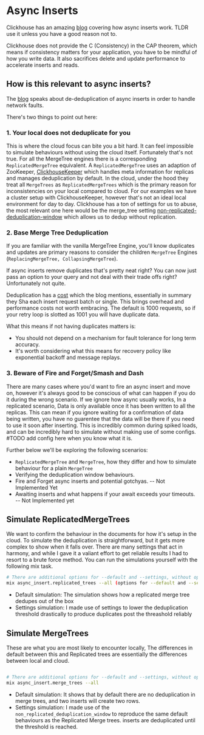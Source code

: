 # Async Inserts

Clickhouse has an amazing [blog](https://clickhouse.com/blog/asynchronous-data-inserts-in-clickhouse) covering how async inserts work.
TLDR use it unless you have a good reason not to.

Clickhouse does not provide the C (Consistency) in the CAP theorem, which means if consistency matters for your application, you have to be mindful of how you write data.
It also sacrifices delete and update performance to accelerate inserts and reads.

## How is this relevant to async inserts?

The [blog](https://clickhouse.com/blog/asynchronous-data-inserts-in-clickhouse) speaks about de-deduplication of async inserts in order to handle network faults.

There's two things to point out here:

### 1. Your local does not deduplicate for you

This is where the cloud focus can bite you a bit hard. It can feel impossible to simulate behaviours without using the cloud itself. Fortunately that's not true.
For all the MergeTree engines there is a corresponding `ReplicatedMergeTree` equivalent.
A `ReplicatedMergeTree` uses an adaption of ZooKeeper, [ClickhouseKeeper](https://clickhouse.com/docs/en/guides/sre/keeper/clickhouse-keeper) which handles meta information for replicas and manages deduplication by default.
In the cloud, under the hood they treat all `MergeTrees` as `ReplicatedMergeTrees` which is the primary reason for inconsistencies on your local compared to cloud.
For our examples we have a cluster setup with ClickhouseKeeper, however that's not an ideal local environment for day to day.
Clickhouse has a ton of settings for us to abuse, the most relevant one here would be the merge_tree setting [non-replicated-deduplication-window](https://clickhouse.com/docs/en/operations/settings/merge-tree-settings#non-replicated-deduplication-window) which allows us to dedup without replication.

### 2. Base Merge Tree Deduplication

If you are familiar with the vanilla MergeTree Engine, you'll know duplicates and updates are primary reasons to consider the children `MergeTree` Engines (`ReplacingMergeTree, CollapsingMergeTree`).

If async inserts remove duplicates that's pretty neat right? You can now just pass an option to your query and not deal with their trade offs right?
Unfortunately not quite.

Deduplication has a [cost](https://clickhouse.com/docs/en/operations/settings/merge-tree-settings#replicated-deduplication-window) which the blog mentions, essentially in summary they Sha each insert request batch or single. This brings overhead and performance costs not worth embracing. The default is 1000 requests, so if your retry loop is slotted as 1001 you will have duplicate data.

What this means if not having duplicates matters is:

- You should not depend on a mechanism for fault tolerance for long term accuracy.
- It's worth considering what this means for recovery policy like exponential backoff and message replays.

### 3. Beware of Fire and Forget/Smash and Dash

There are many cases where you'd want to fire an async insert and move on, however it's always good to be conscious of what can happen if you do it during the wrong scenario. If we ignore how async usually works, In a replicated scenario, Data is only available once it has been written to all the replicas. This can mean if you ignore waiting for a confirmation of data being written, you have no guarentee that the data will be there if you need to use it soon after inserting. This is incredibly common during spiked loads, and can be incredibly hard to simulate without making use of some configs. #TODO add config here when you know what it is.

Further below we'll be exploring the following scenarios:

- `ReplicatedMergeTree` and `MergeTree`, how they differ and how to simulate behaviour for a plain `MergeTree`
- Verifying the deduplication window behaviours.
- Fire and Forget async inserts and potential gotchyas. -- Not Implemented Yet
- Awaiting inserts and what happens if your await exceeds your timeouts. -- Not Implemented yet

## Simulate ReplicatedMergeTrees

We want to confirm the behaviour in the documents for how it's setup in the cloud. To simulate the deduplication is straightforward, but it gets more complex to show when it falls over. There are many settings that act in harmony, and while I gave it a valiant effort to get reliable results I had to resort to a brute force method.
You can run the simulations yourself with the following mix task.

```bash
# There are additional options for --default and --settings, without options it will run --default
mix async_insert.replicated_trees --all (options for --default and --settings)

```

- Default simulation: The simulation shows how a replicated merge tree dedupes out of the box
- Settings simulation: I made use of settings to lower the deduplication threshold drastically to produce duplicates post the threashold reliably

## Simulate MergeTrees

These are what you are most likely to encounter locally, The differences in default between this and Replicated trees are essentially the differences between local and cloud.

```bash

# There are additional options for --default and --settings, without options it will run --default
mix async_insert.merge_trees --all

```

- Default simulation: It shows that by default there are no deduplication in merge trees, and two inserts will create two rows.
- Settings simulation: I made use of the `non_replicated_deduplication_window` to reproduce the same default behaviours as the Replicated Merge trees. inserts are deduplicated until the threshold is reached.
